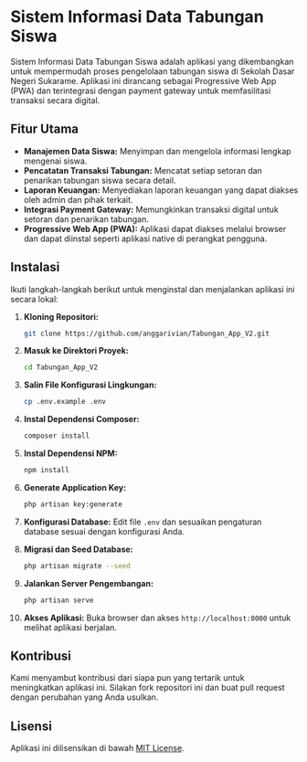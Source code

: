 # Sistem Informasi Data Tabungan Siswa

Sistem Informasi Data Tabungan Siswa adalah aplikasi yang dikembangkan untuk mempermudah proses pengelolaan tabungan siswa di Sekolah Dasar Negeri Sukarame. Aplikasi ini dirancang sebagai Progressive Web App (PWA) dan terintegrasi dengan payment gateway untuk memfasilitasi transaksi secara digital.

## Fitur Utama

- **Manajemen Data Siswa:** Menyimpan dan mengelola informasi lengkap mengenai siswa.
- **Pencatatan Transaksi Tabungan:** Mencatat setiap setoran dan penarikan tabungan siswa secara detail.
- **Laporan Keuangan:** Menyediakan laporan keuangan yang dapat diakses oleh admin dan pihak terkait.
- **Integrasi Payment Gateway:** Memungkinkan transaksi digital untuk setoran dan penarikan tabungan.
- **Progressive Web App (PWA):** Aplikasi dapat diakses melalui browser dan dapat diinstal seperti aplikasi native di perangkat pengguna.

## Instalasi

Ikuti langkah-langkah berikut untuk menginstal dan menjalankan aplikasi ini secara lokal:

1. **Kloning Repositori:**
   ```bash
   git clone https://github.com/anggarivian/Tabungan_App_V2.git
   ```

2. **Masuk ke Direktori Proyek:**
   ```bash
   cd Tabungan_App_V2
   ```

3. **Salin File Konfigurasi Lingkungan:**
   ```bash
   cp .env.example .env
   ```

4. **Instal Dependensi Composer:**
   ```bash
   composer install
   ```

5. **Instal Dependensi NPM:**
   ```bash
   npm install
   ```

6. **Generate Application Key:**
   ```bash
   php artisan key:generate
   ```

7. **Konfigurasi Database:**
   Edit file `.env` dan sesuaikan pengaturan database sesuai dengan konfigurasi Anda.

8. **Migrasi dan Seed Database:**
   ```bash
   php artisan migrate --seed
   ```

9. **Jalankan Server Pengembangan:**
   ```bash
   php artisan serve
   ```

10. **Akses Aplikasi:**
    Buka browser dan akses `http://localhost:8000` untuk melihat aplikasi berjalan.

## Kontribusi

Kami menyambut kontribusi dari siapa pun yang tertarik untuk meningkatkan aplikasi ini. Silakan fork repositori ini dan buat pull request dengan perubahan yang Anda usulkan.

## Lisensi

Aplikasi ini dilisensikan di bawah [MIT License](LICENSE).

